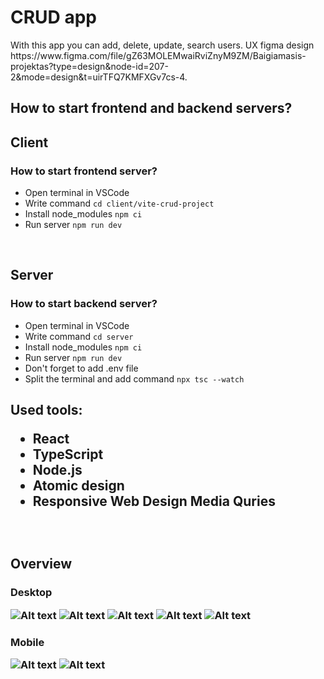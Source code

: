 <h1> CRUD app </h1>
  
<p> With this app you can add, delete, update, search users. UX figma design https://www.figma.com/file/gZ63MOLEMwaiRviZnyM9ZM/Baigiamasis-projektas?type=design&node-id=207-2&mode=design&t=uirTFQ7KMFXGv7cs-4.

<br>

<h2> How to start frontend and backend servers?

<br>

<h2>Client
<h3>How to start frontend server?</h3>

- Open terminal in VSCode
- Write command `cd client/vite-crud-project`
- Install node_modules `npm ci`
- Run server `npm run dev`

<br>

<h2>Server
<h3>How to start backend server?</h3>

- Open terminal in VSCode
- Write command `cd server`
- Install node_modules `npm ci`
- Run server `npm run dev`
- Don't forget to add .env file
- Split the terminal and add command `npx tsc --watch`

<h2> Used tools:
  
- React 
- TypeScript
- Node.js
- Atomic design
- Responsive Web Design Media Quries

<br>

<h2> Overview

<h3> Desktop

![Alt text](assets/image.png)
![Alt text](assets/image-1.png)
![Alt text](assets/image-2.png)
![Alt text](assets/image-3.png)
![Alt text](assets/image-4.png)

<h3> Mobile

![Alt text](assets/image-5.png)
![Alt text](assets/image-6.png)
